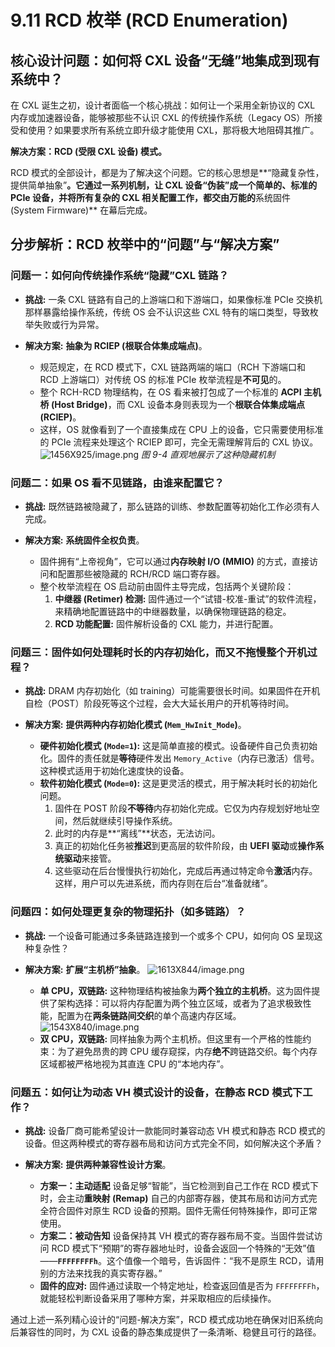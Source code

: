# 9.11 RCD 枚举 (RCD Enumeration)

## 核心设计问题：如何将 CXL 设备“无缝”地集成到现有系统中？

在 CXL 诞生之初，设计者面临一个核心挑战：如何让一个采用全新协议的 CXL 内存或加速器设备，能够被那些不认识 CXL 的传统操作系统（Legacy OS）所接受和使用？如果要求所有系统立即升级才能使用 CXL，那将极大地阻碍其推广。

**解决方案：RCD (受限 CXL 设备) 模式。**

RCD 模式的全部设计，都是为了解决这个问题。它的核心思想是**“隐藏复杂性，提供简单抽象”**。它通过一系列机制，让 CXL 设备“伪装”成一个简单的、标准的 PCIe 设备，并将所有复杂的 CXL 相关配置工作，都交由万能的**系统固件 (System Firmware)** 在幕后完成。

## 分步解析：RCD 枚举中的“问题”与“解决方案”

### 问题一：如何向传统操作系统“隐藏”CXL 链路？

  * **挑战:** 一条 CXL 链路有自己的上游端口和下游端口，如果像标准 PCIe 交换机那样暴露给操作系统，传统 OS 会不认识这些 CXL 特有的端口类型，导致枚举失败或行为异常。

  * **解决方案:** **抽象为 RCIEP (根联合体集成端点)**。

      * 规范规定，在 RCD 模式下，CXL 链路两端的端口（RCH 下游端口和 RCD 上游端口）对传统 OS 的标准 PCIe 枚举流程是**不可见**的。
      * 整个 RCH-RCD 物理结构，在 OS 看来被打包成了一个标准的 **ACPI 主机桥 (Host Bridge)**，而 CXL 设备本身则表现为一个**根联合体集成端点 (RCIEP)**。
      * 这样，OS 就像看到了一个直接集成在 CPU 上的设备，它只需要使用标准的 PCIe 流程来处理这个 RCIEP 即可，完全无需理解背后的 CXL 协议。
![1456X925/image.png](https://tc.z.wiki/autoupload/-NA2b6jvcU6tQAdqMNvGPtiO_OyvX7mIgxFBfDMDErs/20250701/t03h/1456X925/image.png)
*图 9-4 直观地展示了这种隐藏机制*

### 问题二：如果 OS 看不见链路，由谁来配置它？

  * **挑战:** 既然链路被隐藏了，那么链路的训练、参数配置等初始化工作必须有人完成。

  * **解决方案:** **系统固件全权负责**。

      * 固件拥有“上帝视角”，它可以通过**内存映射 I/O (MMIO)** 的方式，直接访问和配置那些被隐藏的 RCH/RCD 端口寄存器。
      * 整个枚举流程在 OS 启动前由固件主导完成，包括两个关键阶段：
        1. **中继器 (Retimer) 检测:** 固件通过一个“试错-校准-重试”的软件流程，来精确地配置链路中的中继器数量，以确保物理链路的稳定。
        2. **RCD 功能配置:** 固件解析设备的 CXL 能力，并进行配置。

### 问题三：固件如何处理耗时长的内存初始化，而又不拖慢整个开机过程？

  * **挑战:** DRAM 内存初始化（如 training）可能需要很长时间。如果固件在开机自检（POST）阶段死等这个过程，会大大延长用户的开机等待时间。

  * **解决方案:** **提供两种内存初始化模式 (`Mem_HwInit_Mode`)**。

      * **硬件初始化模式 (`Mode=1`):** 这是简单直接的模式。设备硬件自己负责初始化。固件的责任就是**等待**硬件发出 `Memory_Active`（内存已激活）信号。这种模式适用于初始化速度快的设备。
      * **软件初始化模式 (`Mode=0`):** 这是更灵活的模式，用于解决耗时长的初始化问题。
        1. 固件在 POST 阶段**不等待**内存初始化完成。它仅为内存规划好地址空间，然后就继续引导操作系统。
        2. 此时的内存是**“离线”**状态，无法访问。
        3. 真正的初始化任务被**推迟**到更高层的软件阶段，由 **UEFI 驱动**或**操作系统驱动**来接管。
        4. 这些驱动在后台慢慢执行初始化，完成后再通过特定命令**激活**内存。这样，用户可以先进系统，而内存则在后台“准备就绪”。

### 问题四：如何处理更复杂的物理拓扑（如多链路）？

  * **挑战:** 一个设备可能通过多条链路连接到一个或多个 CPU，如何向 OS 呈现这种复杂性？

  * **解决方案:** **扩展“主机桥”抽象**。
        ![1613X844/image.png](https://tc.z.wiki/autoupload/-NA2b6jvcU6tQAdqMNvGPtiO_OyvX7mIgxFBfDMDErs/20250701/003r/1613X844/image.png)
      * **单 CPU，双链路:** 这种物理结构被抽象为**两个独立的主机桥**。这为固件提供了架构选择：可以将内存配置为两个独立区域，或者为了追求极致性能，配置为在**两条链路间交织**的单个高速内存区域。
      ![1543X840/image.png](https://tc.z.wiki/autoupload/-NA2b6jvcU6tQAdqMNvGPtiO_OyvX7mIgxFBfDMDErs/20250701/tlYl/1543X840/image.png)
      * **双 CPU，双链路:** 同样抽象为两个主机桥。但这里有一个严格的性能约束：为了避免昂贵的跨 CPU 缓存窥探，内存**绝不**跨链路交织。每个内存区域都被严格地视为其直连 CPU 的“本地内存”。

### 问题五：如何让为动态 VH 模式设计的设备，在静态 RCD 模式下工作？

  * **挑战:** 设备厂商可能希望设计一款能同时兼容动态 VH 模式和静态 RCD 模式的设备。但这两种模式的寄存器布局和访问方式完全不同，如何解决这个矛盾？

  * **解决方案:** **提供两种兼容性设计方案**。

      * **方案一：主动适配**
        设备足够“智能”，当它检测到自己工作在 RCD 模式下时，会主动**重映射 (Remap)** 自己的内部寄存器，使其布局和访问方式完全符合固件对原生 RCD 设备的预期。固件无需任何特殊操作，即可正常使用。
      * **方案二：被动告知**
        设备保持其 VH 模式的寄存器布局不变。当固件尝试访问 RCD 模式下“预期”的寄存器地址时，设备会返回一个特殊的“无效”值——**`FFFFFFFFh`**。这个值像一个暗号，告诉固件：“我不是原生 RCD，请用别的方法来找我的真实寄存器。”
      * **固件的应对:** 固件通过读取一个特定地址，检查返回值是否为 `FFFFFFFFh`，就能轻松判断设备采用了哪种方案，并采取相应的后续操作。

通过上述一系列精心设计的“问题-解决方案”，RCD 模式成功地在确保对旧系统向后兼容性的同时，为 CXL 设备的静态集成提供了一条清晰、稳健且可行的路径。